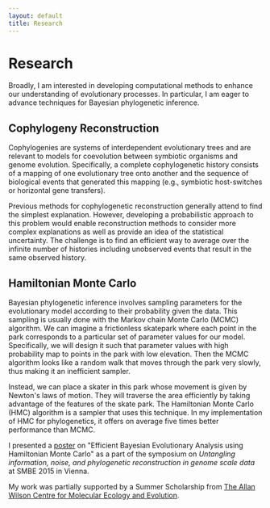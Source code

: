 ```yaml
---
layout: default
title: Research
---
```


# Research

Broadly, I am interested in developing computational methods to enhance our
    understanding of evolutionary processes.
In particular, I am eager to advance techniques for Bayesian phylogenetic
    inference.

## Cophylogeny Reconstruction <a href="//github.com/armanbilge/Cophy"><span style="font-size: 24px" class="mega-octicon octicon-mark-github"></a>

<center>
    <object type="image/svg+xml" data="cophylo.svg"></object>
</center>

Cophylogenies are systems of interdependent evolutionary trees and are relevant
    to models for coevolution between symbiotic organisms and genome evolution.
Specifically, a complete cophylogenetic history consists of a mapping of one
    evolutionary tree onto another and the sequence of biological events that
    generated this mapping (e.g., symbiotic host-switches or horizontal gene
    transfers).

Previous methods for cophylogenetic reconstruction generally attend to find the
    simplest explanation.
However, developing a probabilistic approach to this problem would enable
    reconstruction methods to consider more complex explanations as well as
    provide an idea of the statistical uncertainty.
The challenge is to find an efficient way to average over the infinite number of
    histories including unobserved events that result in the same observed
    history.

## Hamiltonian Monte Carlo <a href="//github.com/armanbilge/B3/tree/hamilton"><span style="font-size: 24px" class="mega-octicon octicon-mark-github"></a>

Bayesian phylogenetic inference involves sampling parameters for the
    evolutionary model according to their probability given the data.
This sampling is usually done with the Markov chain Monte Carlo (MCMC)
    algorithm.
We can imagine a frictionless skatepark where each point in the park corresponds
    to a particular set of parameter values for our model.
Specifically, we will design it such that parameter values with high probability
    map to points in the park with low elevation.
Then the MCMC algorithm looks like a random walk that moves through the park
    very slowly, thus making it an inefficient sampler.

Instead, we can place a skater in this park whose movement is given by Newton's
    laws of motion.
They will traverse the area efficiently by taking advantage of the features of
    the skate park.
The Hamiltonian Monte Carlo (HMC) algorithm is a sampler that uses this
    technique.
In my implementation of HMC for phylogenetics, it offers on average five times
    better performance than MCMC.

<center>
    <object width="480px" type="image/svg+xml" data="skatepark.svg.gz"></object>
</center>

I presented a [poster](//doi.org/10.6084/m9.figshare.1473743) on "Efficient
    Bayesian Evolutionary Analysis using Hamiltonian Monte Carlo" as a part of
    the symposium on *Untangling information, noise, and phylogenetic
    reconstruction in genome scale data* at SMBE 2015 in Vienna.

My work was partially supported by a Summer Scholarship from
    [The Allan Wilson Centre for Molecular Ecology and Evolution](//www.allanwilsoncentre.ac.nz).

<center>
    <object width="128px" type="image/svg+xml" data="awc.svg"></object>
</center>
